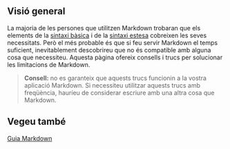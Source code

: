 ## Visió general

La majoria de les persones que utilitzen Markdown trobaran que els elements de la [sintaxi bàsica](../sintaxi-basica.md) i de la [sintaxi estesa](../sintaxi-estesa.md) cobreixen les seves necessitats. Però el més probable és que si feu servir Markdown el temps suficient, inevitablement descobrireu que no és compatible amb alguna cosa que necessiteu. Aquesta pàgina ofereix consells i trucs per solucionar les limitacions de Markdown.

> **Consell:** no es garanteix que aquests trucs funcionin a la vostra aplicació Markdown. Si necessiteu utilitzar aquests trucs amb freqüència, hauríeu de considerar escriure amb una altra cosa que Markdown.

## Vegeu també

[Guia Markdown](../README.md)
